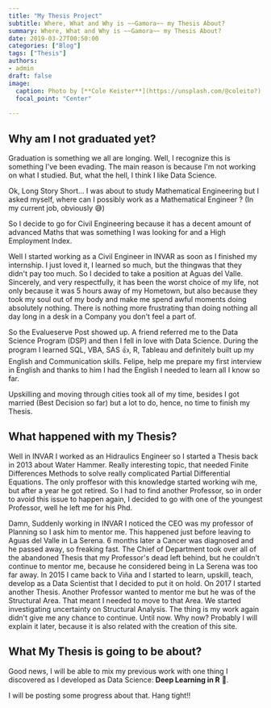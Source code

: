 ```yaml
---
title: "My Thesis Project"
subtitle: Where, What and Why is ~~Gamora~~ my Thesis About?
summary: Where, What and Why is ~~Gamora~~ my Thesis About?
date: 2019-03-27T00:50:00
categories: ["Blog"]
tags: ["Thesis"]
authors:
- admin
draft: false
image:
  caption: Photo by [**Cole Keister**](https://unsplash.com/@coleito?) on Unsplash
  focal_point: "Center"
  
---
```



## Why am I not graduated yet?

Graduation is something we all are longing. Well, I recognize this is something I've been evading. The main reason is because I'm not working on what I studied. But, what the hell, I think I like Data Science.

Ok, Long Story Short... I was about to study Mathematical Engineering but I asked myself, where can I possibly work as a Mathematical Engineer ? (In my current job, obviously :sweat_smile:) 

So I decide to go for Civil Engineering because it has a decent amount of advanced Maths that was something I was looking for and a High Employment Index. 

Well I started working as a Civil Engineer in INVAR as soon as I finished my internship. I just loved it, I learned so much, but the thingwas that they didn't pay too much. So I decided to take a position at Aguas del Valle. Sincerely, and very respectfully, it has been the worst choice of my life, not only because it was 5 hours away of my Hometown, but also because they took my soul out of my body and make me spend awful moments doing absolutely nothing. There is nothing more frustrating than doing nothing all day long in a desk in a Company you don't feel a part of. 

So the Evalueserve Post showed up. A friend referred me to the Data Science Program (DSP) and then I fell in love with Data Science. During the program I learned SQL, VBA, SAS :+1:, R, Tableau and definitely built up my English and Communication skills. Felipe, help me prepare my first interview in English and thanks to him I had the English I needed to learn all I know so far.

Upskilling and moving through cities took all of my time, besides I got married (Best Decision so far) but a lot to do, hence, no time to finish my Thesis.

## What happened with my Thesis?
Well in INVAR I worked as an Hidraulics Engineer so I started a Thesis back in 2013 about Water Hammer. Really interesting topic, that needed Finite Differences Methods to solve really complicated Partial Differential Equations. The only proffesor with this knowledge started working wih me, but after a year he got retired. So I had to find another Professor, so in order to avoid this issue to happen again, I decided to go with one of the youngest Professor, well he left me for his Phd.

Damn, Suddenly working in INVAR I noticed the CEO was my professor of Planning so I ask him to mentor me. This happened just before leaving to Aguas del Valle in La Serena. 6 months later a Cancer was diagnosed and he passed away, so freaking fast. 
The Chief of Department took over all of the abandoned Thesis that my Professor's dead left behind, but he couldn't continue to mentor me, because he considered being in La Serena was too far away. 
In 2015 I came back to Viña and I started to learn, upskill, teach, develop as a Data Scientist that I decided to put it on hold.
On 2017 I started another Thesis. Another Professor wanted to mentor me but he was of the Structural Area. That meant I needed to move to that Area. 
We started investigating uncertainty on Structural Analysis. The thing is my work again didn't give me any chance to continue.
Until now. Why now? Probably I will explain it later, because it is also related with the creation of this site.

## What My Thesis is going to be about?

Good news, I will be able to mix my previous work with one thing I discovered as I developed as Data Science: **Deep Learning in R** :clap:. 

I will be posting some progress about that. Hang tight!!
